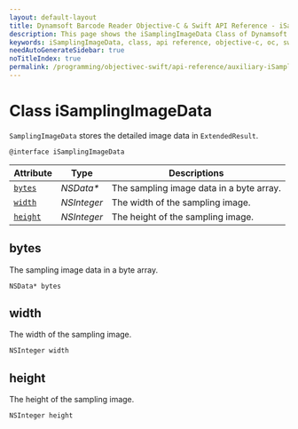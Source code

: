 ```yaml
---
layout: default-layout
title: Dynamsoft Barcode Reader Objective-C & Swift API Reference - iSamplingImageData Class
description: This page shows the iSamplingImageData Class of Dynamsoft Barcode Reader for iOS SDK.
keywords: iSamplingImageData, class, api reference, objective-c, oc, swift
needAutoGenerateSidebar: true
noTitleIndex: true
permalink: /programming/objectivec-swift/api-reference/auxiliary-iSamplingImageData.html
---
```


# Class iSamplingImageData

`SamplingImageData` stores the detailed image data in `ExtendedResult`.

```objc
@interface iSamplingImageData
```  

| Attribute | Type | Descriptions |
|---------- | ---- | ----------- |
| [`bytes`](#bytes) | *NSData\** | The sampling image data in a byte array. |
| [`width`](#width) | *NSInteger* | The width of the sampling image. |
| [`height`](#height) | *NSInteger* | The height of the sampling image. |

## bytes

The sampling image data in a byte array.

```objc
NSData* bytes
```

## width

The width of the sampling image.

```objc
NSInteger width
```

## height

The height of the sampling image.

```objc
NSInteger height
```
